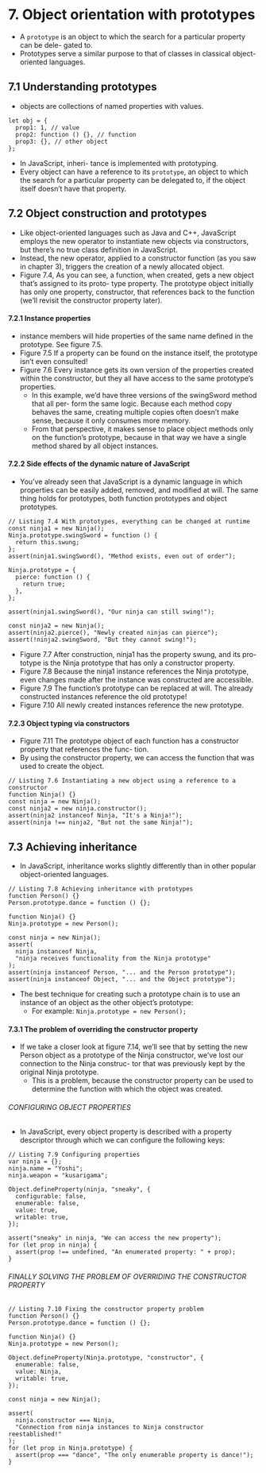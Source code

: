# 7. Object orientation with prototypes
* A `prototype` is an object to which the search for a particular property can be dele- gated to. 
* Prototypes serve a similar purpose to that of classes in classical object-oriented languages.

## 7.1 Understanding prototypes
* objects are collections of named properties with values.
```
let obj = {
  prop1: 1, // value
  prop2: function () {}, // function
  prop3: {}, // other object
};
```
* In JavaScript, inheri- tance is implemented with prototyping.
* Every object can have a reference to its `prototype`, an object to which the search for a particular property can be delegated to, if the object itself doesn’t have that property.

## 7.2 Object construction and prototypes
*  Like object-oriented languages such as Java and C++, JavaScript employs the new operator to instantiate new objects via constructors, but there’s no true class definition in JavaScript.
* Instead, the new operator, applied to a constructor function (as you saw in chapter 3), triggers the creation of a newly allocated object.
* Figure 7.4, As you can see, a function, when created, gets a new object that’s assigned to its proto- type property. The prototype object initially has only one property, constructor, that references back to the function (we’ll revisit the constructor property later).

#### 7.2.1 Instance properties
* instance members will hide properties of the same name defined in the prototype. See figure 7.5.
* Figure 7.5 If a property can be found on the instance itself, the prototype isn’t even consulted!
* Figure 7.6 Every instance gets its own version of the properties created within the constructor, but they all have access to the same prototype’s properties.
  * In this example, we’d have three versions of the swingSword method that all per- form the same logic. Because each method copy behaves the same, creating multiple copies often doesn’t make sense, because it only consumes more memory.
  * From that perspective, it makes sense to place object methods only on the function’s prototype, because in that way we have a single method shared by all object instances.

#### 7.2.2 Side effects of the dynamic nature of JavaScript
* You’ve already seen that JavaScript is a dynamic language in which properties can be easily added, removed, and modified at will. The same thing holds for prototypes, both function prototypes and object prototypes. 
```
// Listing 7.4 With prototypes, everything can be changed at runtime
const ninja1 = new Ninja();
Ninja.prototype.swingSword = function () {
  return this.swung;
};
assert(ninja1.swingSword(), "Method exists, even out of order");

Ninja.prototype = {
  pierce: function () {
    return true;
  },
};

assert(ninja1.swingSword(), "Our ninja can still swing!");

const ninja2 = new Ninja();
assert(ninja2.pierce(), "Newly created ninjas can pierce");
assert(!ninja2.swingSword, "But they cannot swing!");
```
* Figure 7.7 After construction, ninja1 has the property swung, and its pro- totype is the Ninja prototype that has only a constructor property.
* Figure 7.8 Because the ninja1 instance references the Ninja prototype, even changes made after the instance was constructed are accessible.
* Figure 7.9 The function’s prototype can be replaced at will. The already constructed instances reference the old prototype!
* Figure 7.10 All newly created instances reference the new prototype.

#### 7.2.3 Object typing via constructors
* Figure 7.11 The prototype object of each function has a constructor property that references the func- tion.
* By using the constructor property, we can access the function that was used to create the object.
```
// Listing 7.6 Instantiating a new object using a reference to a constructor
function Ninja() {}
const ninja = new Ninja();
const ninja2 = new ninja.constructor();
assert(ninja2 instanceof Ninja, "It's a Ninja!");
assert(ninja !== ninja2, "But not the same Ninja!");
```

## 7.3 Achieving inheritance
*  In JavaScript, inheritance works slightly differently than in other popular object-oriented languages. 
```
// Listing 7.8 Achieving inheritance with prototypes
function Person() {}
Person.prototype.dance = function () {};

function Ninja() {}
Ninja.prototype = new Person();

const ninja = new Ninja();
assert(
  ninja instanceof Ninja,
  "ninja receives functionality from the Ninja prototype"
);
assert(ninja instanceof Person, "... and the Person prototype");
assert(ninja instanceof Object, "... and the Object prototype");
```
* The best technique for creating such a prototype chain is to use an instance of an object as the other object’s prototype:
  * For example: `Ninja.prototype = new Person();`
 
#### 7.3.1 The problem of overriding the constructor property
* If we take a closer look at figure 7.14, we’ll see that by setting the new Person object as a prototype of the Ninja constructor, we’ve lost our connection to the Ninja construc- tor that was previously kept by the original Ninja prototype.
  * This is a problem, because the constructor property can be used to determine the function with which the object was created.

###### CONFIGURING OBJECT PROPERTIES
* In JavaScript, every object property is described with a property descriptor through which we can configure the following keys:
```
// Listing 7.9 Configuring properties
var ninja = {};
ninja.name = "Yoshi";
ninja.weapon = "kusarigama";

Object.defineProperty(ninja, "sneaky", {
  configurable: false,
  enumerable: false,
  value: true,
  writable: true,
});

assert("sneaky" in ninja, "We can access the new property");
for (let prop in ninja) {
  assert(prop !== undefined, "An enumerated property: " + prop);
}
```
###### FINALLY SOLVING THE PROBLEM OF OVERRIDING THE CONSTRUCTOR PROPERTY
```
// Listing 7.10 Fixing the constructor property problem
function Person() {}
Person.prototype.dance = function () {};

function Ninja() {}
Ninja.prototype = new Person();

Object.defineProperty(Ninja.prototype, "constructor", {
  enumerable: false,
  value: Ninja,
  writable: true,
});

const ninja = new Ninja();

assert(
  ninja.constructor === Ninja,
  "Connection from ninja instances to Ninja constructor reestablished!"
);
for (let prop in Ninja.prototype) {
  assert(prop === "dance", "The only enumerable property is dance!");
}
```

##
####
######
